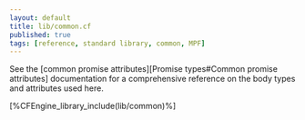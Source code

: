 ```yaml
---
layout: default
title: lib/common.cf
published: true
tags: [reference, standard library, common, MPF]
---
```


See
the [common promise attributes][Promise types#Common promise attributes]
documentation for a comprehensive reference on the body types and attributes
used here.

[%CFEngine_library_include(lib/common)%]

